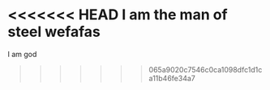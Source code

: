 <<<<<<< HEAD
I am the man of steel
wefafas
=======
I am god
>>>>>>> 065a9020c7546c0ca1098dfc1d1ca11b46fe34a7
